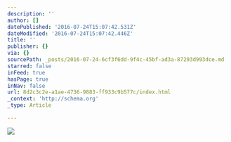```yaml
---
description: ''
author: []
datePublished: '2016-07-24T15:07:42.531Z'
dateModified: '2016-07-24T15:07:42.446Z'
title: ''
publisher: {}
via: {}
sourcePath: _posts/2016-07-24-6cf3f6dd-9f4c-45bf-ad3a-87293d993dce.md
starred: false
inFeed: true
hasPage: true
inNav: false
url: 8d2c3c2e-a1ae-4736-9883-ff933c9b577c/index.html
_context: 'http://schema.org'
_type: Article

---
```

![](https://the-grid-user-content.s3-us-west-2.amazonaws.com/16594d8f-bb01-4ca9-b2b6-9eddc3c353d6.jpg)